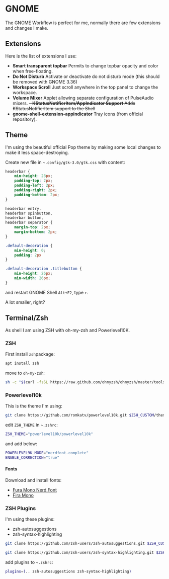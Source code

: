 # GNOME
The GNOME Workflow is perfect for me, normally there are few extensions and changes I make.

## Extensions
Here is the list of extensions I use:
- **Smart transparent topbar** Permits to change topbar opacity and color when free-floating.
- **Do Not Disturb** Activate or deactivate do not disturb mode (this should be removed with GNOME 3.36)
- **Workspace Scroll** Just scroll anywhere in the top panel to change the workspace.
- **Volume Mixer** Applet allowing separate configuration of PulseAudio mixers.
~~- **KStatusNotifierItem/AppIndicator Support** Adds KStatusNotifierItem support to the Shell~~
- **gnome-shell-extension-appindicator** Tray icons (from official repository).

## Theme
I'm using the beautiful official Pop theme by making some local changes to make it less space-destroying.

Create new file in `~.config/gtk-3.0/gtk.css` with content:

```css
headerbar {
    min-height: 28px;
    padding-top: 2px;
    padding-left: 2px;
    padding-right: 2px;
    padding-bottom: 2px;
}

headerbar entry,
headerbar spinbutton,
headerbar button,
headerbar separator {
    margin-top: 2px;
    margin-bottom: 2px;
}

.default-decoration {
    min-height: 0; 
    padding: 2px
}

.default-decoration .titlebutton {
    min-height: 26px;
    min-width: 26px;
}

```

and restart GNOME Shell `Alt+F2`, type `r`.

A lot smaller, right?

## Terminal/Zsh
As shell I am using ZSH with oh-my-zsh and Powerlevel10K.

### ZSH
First install `zsh`package:

```bash
apt install zsh
```

move to `oh-my-zsh`:

```bash
sh -c "$(curl -fsSL https://raw.github.com/ohmyzsh/ohmyzsh/master/tools/install.sh)"
```

### Powerlevel10k
This is the theme I'm using:

```bash
git clone https://github.com/romkatv/powerlevel10k.git $ZSH_CUSTOM/themes/powerlevel10k
```
edit `ZSH_THEME` in `~.zshrc`:

```bash
ZSH_THEME="powerlevel10k/powerlevel10k"
```

and add below:

```bash
POWERLEVEL9K_MODE="nerdfont-complete"
ENABLE_CORRECTION="true"
```

#### Fonts
Download and install fonts:
- [Fura Mono Nerd Font](https://github.com/ryanoasis/nerd-fonts/blob/master/patched-fonts/FiraMono/Regular/complete/Fura%20Mono%20Regular%20Nerd%20Font%20Complete.otf?raw=true)
- [Fira Mono](https://github.com/ryanoasis/nerd-fonts/blob/master/patched-fonts/FiraMono/Regular/complete/Fira%20Mono%20Regular%20Nerd%20Font%20Complete.otf?raw=true)

### ZSH Plugins
I'm using these plugins:
- zsh-autosuggestions
- zsh-syntax-highlighting

```bash
git clone https://github.com/zsh-users/zsh-autosuggestions.git $ZSH_CUSTOM/plugins/zsh-autosuggestions

git clone https://github.com/zsh-users/zsh-syntax-highlighting.git $ZSH_CUSTOM/plugins/zsh-syntax-highlighting
```

add plugins to `~.zshrc`:

```bash
plugins=(.. zsh-autosuggestions zsh-syntax-highlighting)
```
